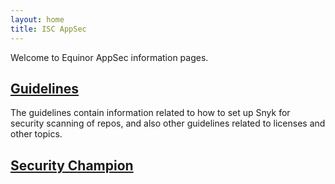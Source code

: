 ```yaml
---
layout: home
title: ISC AppSec
---
```

Welcome to Equinor AppSec information pages.

## [Guidelines](./guidelines/guidelines.md)
The guidelines contain information related to how to set up Snyk for security
scanning of repos, and also other guidelines related to licenses and other topics.

## [Security Champion](./security-champion/security-champion.md)
